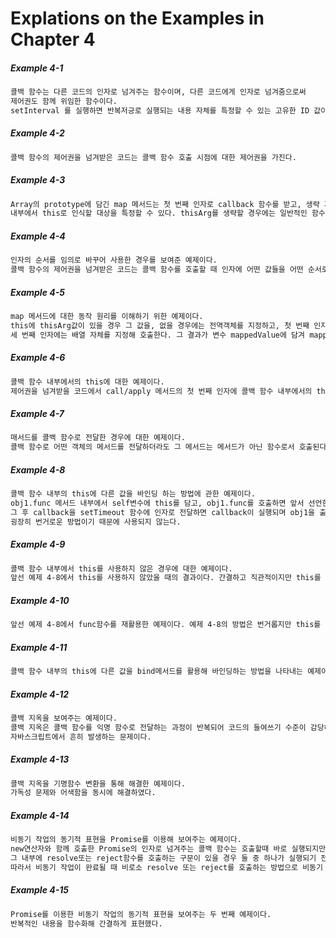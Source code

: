 # Explations on the Examples in Chapter 4


##### Example 4-1
```bash
콜백 함수는 다른 코드의 인자로 넘겨주는 함수이며, 다른 코드에게 인자로 넘겨줌으로써 
제어권도 함께 위임한 함수이다. 
setInterval 를 실행하면 반복저긍로 실행되는 내용 자체를 특정할 수 있는 고유한 ID 값이 반환된다.
```
##### Example 4-2
```bash
콜백 함수의 제어권을 넘겨받은 코드는 콜백 함수 호출 시점에 대한 제어권을 가진다.
```

##### Example 4-3
```bash
Array의 prototype에 담긴 map 메서드는 첫 번째 인자로 callback 함수를 받고, 생략 가능한 두 번째 인자로 콜백 함수 
내부에서 this로 인식할 대상을 특정할 수 있다. thisArg를 생략할 경우에는 일반적인 함수와 마찬가지로 전역객체가 바인딩된다.
```

##### Example 4-4
```bash
인자의 순서를 임의로 바꾸어 사용한 경우를 보여준 예제이다.
콜백 함수의 제어권을 넘겨받은 코드는 콜백 함수를 호출할 때 인자에 어떤 값들을 어떤 순서로 넘길 것인지에 대한 제어권을 가진다.
```

##### Example 4-5
```bash
map 메서드에 대한 동작 원리를 이해하기 위한 예제이다.
this에 thisArg값이 있을 경우 그 값을, 없을 경우에는 전역객체를 지정하고, 첫 번째 인자에는 메서드의 this가 배열을 가리킬 것이므로 배열의 i번째 요소 값을, 두 번째 인자에는 i값을,
세 번째 인자에는 배열 자체를 지정해 호출한다. 그 결과가 변수 mappedValue에 담겨 mappedArr의 i번째 인자에 할당된다.
```

##### Example 4-6
```bash
콜백 함수 내부에서의 this에 대한 예제이다.
제어권을 넘겨받을 코드에서 call/apply 메서드의 첫 번째 인자에 콜백 함수 내부에서의 this가 될 대상을 명시적으로 바인딩하기 때문에 this에는 다른 값이 할당된다.
```
##### Example 4-7
```bash
매서드를 콜백 함수로 전달한 경우에 대한 예제이다. 
콜백 함수로 어떤 객체의 메서드를 전달하더라도 그 메서드는 메서드가 아닌 함수로서 호출된다.
```
##### Example 4-8
```bash
콜백 함수 내부의 this에 다른 값을 바인딩 하는 방법에 관한 예제이다.
obj1.func 메서드 내부에서 self변수에 this를 담고, obj1.func를 호출하면 앞서 선언한 내부함수가 반환되어 callback 변수에 담긴다.
그 후 callback을 setTimeout 함수에 인자로 전달하면 callback이 실행되며 obj1을 출력한다. 
굉장히 번거로운 방법이기 때문에 사용되지 않는다.
```
##### Example 4-9
```bash
콜백 함수 내부에서 this를 사용하지 않은 경우에 대한 예제이다.
앞선 예제 4-8에서 this를 사용하지 않았을 때의 결과이다. 간결하고 직관적이지만 this를 이용해 다양한 상황에 재활용할 수 없다는 단점이 있다.
```
##### Example 4-10
```bash
앞선 예제 4-8에서 func함수를 재활용한 예제이다. 예제 4-8의 방법은 번거롭지만 this를 우회적으로 활용함으로써 다양한 상황에서 원하는 객체를 바라보는 콜백 함수를 만들 수 있다.
```

##### Example 4-11
```bash
콜백 함수 내부의 this에 다른 값을 bind메서드를 활용해 바인딩하는 방법을 나타내는 예제이다.
```
##### Example 4-12
```bash
콜백 지옥을 보여주는 예제이다. 
콜백 지옥은 콜백 함수를 익명 함수로 전달하는 과정이 반복되어 코드의 들여쓰기 수준이 감당하기 힘들 정도로 깊어지는 현상으로,
자바스크립트에서 흔히 발생하는 문제이다.
```

##### Example 4-13
```bash
콜백 지옥을 기명함수 변환을 통해 해결한 예제이다. 
가독성 문제와 어색함을 동시에 해결하였다.
```

##### Example 4-14
```bash
비동기 작업의 동기적 표현을 Promise를 이용해 보여주는 예제이다.
new연산자와 함께 호출한 Promise의 인자로 넘겨주는 콜백 함수는 호출할때 바로 실행되지만
그 내부에 resolve또는 reject함수를 호출하는 구문이 있을 경우 둘 중 하나가 실행되기 전까지는 다음 또는 오류 구문으로 넘어가지 않는다.
따라서 비동기 작업이 완료될 때 비로소 resolve 또는 reject를 호출하는 방법으로 비동기 작업의 동기적 표현이 가능하다.
```

##### Example 4-15
```bash
Promise를 이용한 비동기 작업의 동기적 표현을 보여주는 두 번째 예제이다.
반복적인 내용을 함수화해 간결하게 표현했다.
```


